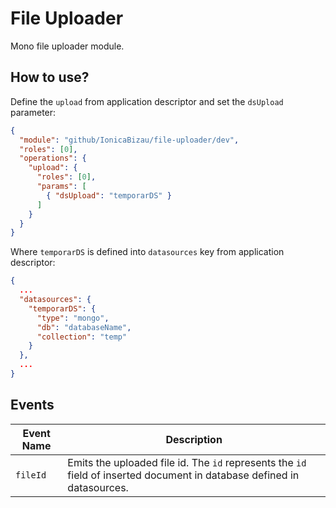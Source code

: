 File Uploader
=============

Mono file uploader module.

## How to use?

Define the `upload` from application descriptor and set the `dsUpload` parameter:


```JSON
{
  "module": "github/IonicaBizau/file-uploader/dev",
  "roles": [0],
  "operations": {
    "upload": {
      "roles": [0],
      "params": [
        { "dsUpload": "temporarDS" }
      ]
    }
  }
}
```

Where `temporarDS` is defined into `datasources` key from application descriptor:

```JSON
{
  ...
  "datasources": {
    "temporarDS": {
      "type": "mongo",
      "db": "databaseName",
      "collection": "temp"
    }
  },
  ...
}
```

## Events

<table>
  <thead>
    <tr>
      <th>Event Name</th>
      <th>Description</th>
    </tr>
  </thead>
  <tbody>
    <tr>
      <td><code>fileId<code></td>
      <td>Emits the uploaded file id. The <code>id</code> represents the <code>id</code> field of inserted document in database defined in datasources.</td>
    </tr>
  </tbody>
</table>
